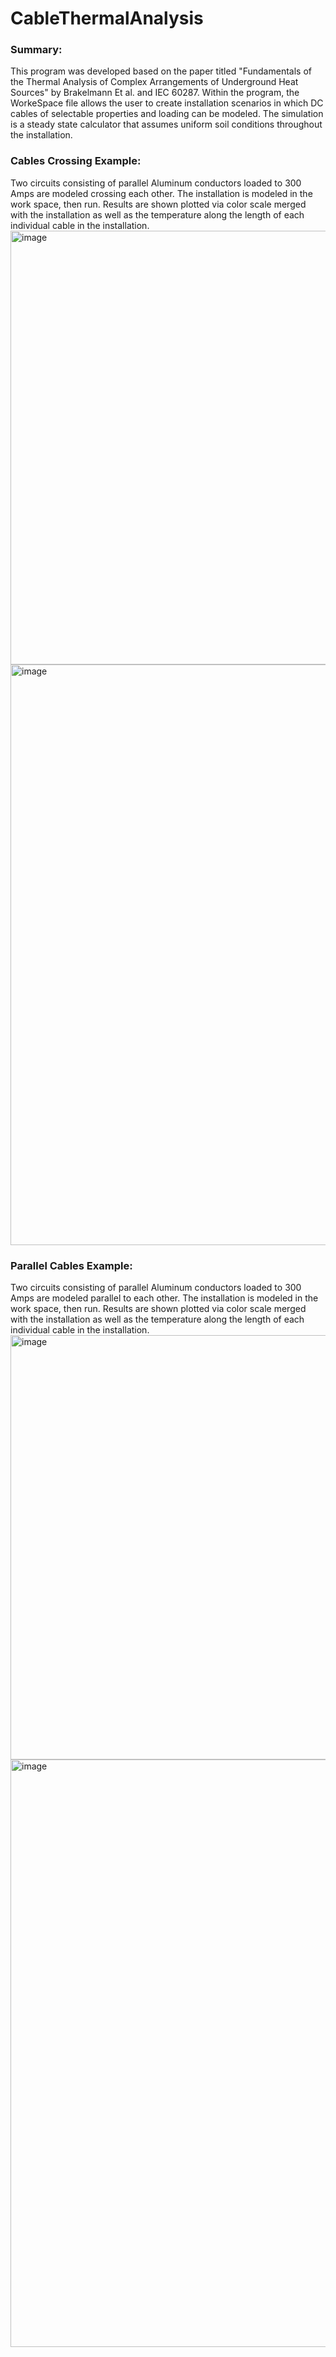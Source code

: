 # CableThermalAnalysis
### Summary:
This program was developed based on the paper titled "Fundamentals of the Thermal Analysis of Complex Arrangements of Underground Heat Sources" by Brakelmann Et al. and IEC 60287. Within the program, the WorkeSpace file allows the user to create installation scenarios in which DC cables of selectable properties and loading can be modeled. The simulation is a steady state calculator that assumes uniform soil conditions throughout the installation.

### Cables Crossing Example:
Two circuits consisting of parallel Aluminum conductors loaded to 300 Amps are modeled crossing each other. The installation is modeled in the work space, then run. Results are shown plotted via color scale merged with the installation as well as the temperature along the length of each individual cable in the installation.  
<img width="694" alt="image" src="https://github.com/user-attachments/assets/1da19b8a-ab39-4bc8-86ca-3792f81aa53c" />
<img width="929" alt="image" src="https://github.com/user-attachments/assets/8397a4ff-bc07-45ea-b9a9-645f6ce8b15c" />

### Parallel Cables Example:
Two circuits consisting of parallel Aluminum conductors loaded to 300 Amps are modeled parallel to each other. The installation is modeled in the work space, then run. Results are shown plotted via color scale merged with the installation as well as the temperature along the length of each individual cable in the installation.  
<img width="679" alt="image" src="https://github.com/user-attachments/assets/ae507482-2843-4b43-918b-ae826ae52640" />
<img width="940" alt="image" src="https://github.com/user-attachments/assets/3345feec-6f59-4567-af67-4a584a15dad4" />





